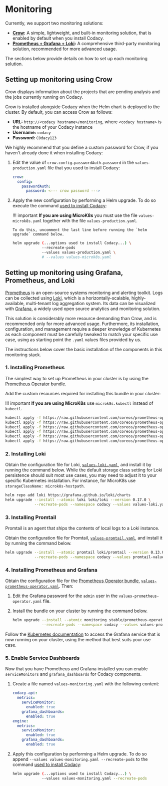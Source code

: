 # Monitoring

Currently, we support two monitoring solutions:

-   **[Crow](#setting-up-monitoring-using-crow):** A simple, lightweight, and built-in monitoring solution, that is enabled by default when you install Codacy.
-   **[Prometheus + Grafana + Loki](#setting-up-monitoring-using-grafana-prometheus-and-loki):** A comprehensive third-party monitoring solution, recommended for more advanced usage.

The sections below provide details on how to set up each monitoring solution.

## Setting up monitoring using Crow

Crow displays information about the projects that are pending analysis and the jobs currently running on Codacy.

Crow is installed alongside Codacy when the Helm chart is deployed to the cluster. By default, you can access Crow as follows:

-   **URL:** `http://<codacy hostname>/monitoring`, where `<codacy hostname>` is the hostname of your Codacy instance
-   **Username:** `codacy`
-   **Password:** `C0dacy123`

We highly recommend that you define a custom password for Crow, if you haven't already done it when installing Codacy:

1.  Edit the value of `crow.config.passwordAuth.password` in the `values-production.yaml` file that you used to install Codacy:

    ```yaml
    crow:
      config:
        passwordAuth:
          password: <--- crow password --->
    ```

2.  Apply the new configuration by performing a Helm upgrade. To do so execute the command [used to install Codacy](../index.md#helm-upgrade):

    !!! important
        **If you are using MicroK8s** you must use the file `values-microk8s.yaml` together with the file `values-production.yaml`.
        
        To do this, uncomment the last line before running the `helm upgrade` command below.

    ```bash
    helm upgrade (...options used to install Codacy...) \
                 --recreate-pods
                 --values values-production.yaml \
                 # --values values-microk8s.yaml
    ```

## Setting up monitoring using Grafana, Prometheus, and Loki

[Prometheus](https://prometheus.io) is an open-source systems monitoring and alerting toolkit. Logs can be collected using [Loki](https://grafana.com/oss/loki/), which is a horizontally-scalable, highly-available, multi-tenant log aggregation system. Its data can be visualized with [Grafana](https://grafana.com), a widely used open source analytics and monitoring solution.

This solution is considerably more resource demanding than Crow, and is recommended only for more advanced usage. Furthermore, its installation, configuration, and management require a deeper knowledge of Kubernetes as each component must be carefully tweaked to match your specific use case, using as starting point the `.yaml` values files provided by us.

The instructions below cover the basic installation of the components in this monitoring stack.

### 1. Installing Prometheus

The simplest way to set up Prometheus in your cluster is by using the [Prometheus Operator](https://github.com/helm/charts/tree/master/stable/prometheus-operator) bundle.

Add the custom resources required for installing this bundle in your cluster:

!!! important
    **If you are using MicroK8s** use `microk8s.kubectl` instead of `kubectl`.

```bash
kubectl apply -f https://raw.githubusercontent.com/coreos/prometheus-operator/release-0.36/example/prometheus-operator-crd/monitoring.coreos.com_alertmanagers.yaml
kubectl apply -f https://raw.githubusercontent.com/coreos/prometheus-operator/release-0.36/example/prometheus-operator-crd/monitoring.coreos.com_podmonitors.yaml
kubectl apply -f https://raw.githubusercontent.com/coreos/prometheus-operator/release-0.36/example/prometheus-operator-crd/monitoring.coreos.com_prometheuses.yaml
kubectl apply -f https://raw.githubusercontent.com/coreos/prometheus-operator/release-0.36/example/prometheus-operator-crd/monitoring.coreos.com_prometheusrules.yaml
kubectl apply -f https://raw.githubusercontent.com/coreos/prometheus-operator/release-0.36/example/prometheus-operator-crd/monitoring.coreos.com_servicemonitors.yaml
kubectl apply -f https://raw.githubusercontent.com/coreos/prometheus-operator/release-0.36/example/prometheus-operator-crd/monitoring.coreos.com_thanosrulers.yaml
```

### 2. Installing Loki

Obtain the configuration file for Loki, [`values-loki.yaml`](https://raw.githubusercontent.com/codacy/chart/master/codacy/values-loki.yaml), and install it by running the command below. While the default storage class setting for Loki persistence should suit most use cases, you may need to adjust it to your specific Kubernetes installation. For instance, for MicroK8s use `storageClassName: microk8s-hostpath`.

```bash
helm repo add loki https://grafana.github.io/loki/charts
helm upgrade --install --atomic loki loki/loki --version 0.17.0 \
             --recreate-pods --namespace codacy --values values-loki.yaml
```

### 3. Installing Promtail

Promtail is an agent that ships the contents of local logs to a Loki instance.

Obtain the configuration file for Promtail, [`values-promtail.yaml`](https://raw.githubusercontent.com/codacy/chart/master/codacy/values-promtail.yaml), and install it by running the command below.

```bash
helm upgrade --install --atomic promtail loki/promtail --version 0.13.0 \
             --recreate-pods --namespace codacy --values promtail-values.yaml
```

### 4. Installing Prometheus and Grafana

Obtain the configuration file for the [Prometheus Operator bundle](https://github.com/helm/charts/tree/master/stable/prometheus-operator), [`values-prometheus-operator.yaml`](https://raw.githubusercontent.com/codacy/chart/master/codacy/values-prometheus-operator.yaml). Then:

1.  Edit the Grafana password for the `admin` user in the `values-prometheus-operator.yaml` file.

2.  Install the bundle on your cluster by running the command below.

    ```bash
    helm upgrade --install --atomic monitoring stable/prometheus-operator --version 6.9.3 \
                 --recreate-pods --namespace codacy --values values-prometheus-operator.yaml
    ```

Follow the [Kubernetes documentation](https://v1-15.docs.kubernetes.io/docs/tasks/administer-cluster/access-cluster-services/#accessing-services-running-on-the-cluster) to access the Grafana service that is now running on your cluster, using the method that best suits your use case.

### 5. Enable Service Dashboards

Now that you have Prometheus and Grafana installed you can enable `serviceMonitors` and `grafana_dashboards` for Codacy components.

1.  Create a file named `values-monitoring.yaml` with the following content:

    ```yaml
    codacy-api:
      metrics:
        serviceMonitor:
          enabled: true
        grafana_dashboards:
          enabled: true
    engine:
      metrics:
        serviceMonitor:
          enabled: true
        grafana_dashboards:
          enabled: true
    ```

2.  Apply this configuration by performing a Helm upgrade. To do so append `--values values-monitoring.yaml --recreate-pods` to the command [used to install Codacy](../index.md#helm-upgrade):

    ```bash
    helm upgrade (...options used to install Codacy...) \
                 --values values-monitoring.yaml --recreate-pods
    ```
